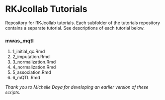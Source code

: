 # RKJcollab Tutorials

Repository for RKJcollab tutorials. Each subfolder of the tutorials repository
contains a separate tutorial. See descriptions of each tutorial below.

### mwas_mqtl

1. 1_initial_qc.Rmd
2. 2_imputation.Rmd
3. 3_normalization.Rmd
4. 4_normalization.Rmd
5. 5_association.Rmd
6. 6_mQTL.Rmd

*Thank you to Michelle Daya for developing an earlier version of these scripts.*
